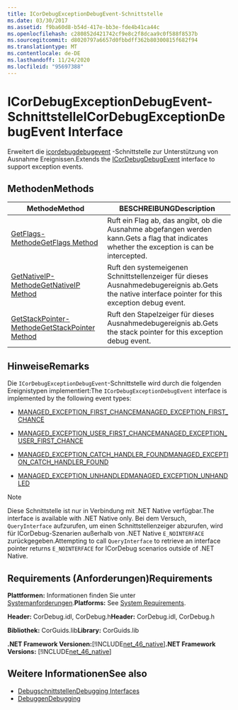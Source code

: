 ```yaml
---
title: ICorDebugExceptionDebugEvent-Schnittstelle
ms.date: 03/30/2017
ms.assetid: f9ba60d8-b54d-417e-bb3e-fde4b41ca44c
ms.openlocfilehash: c280852d421742cf9e8c2f8dcaa9c0f588f8537b
ms.sourcegitcommit: d8020797a6657d0fbbdff362b80300815f682f94
ms.translationtype: MT
ms.contentlocale: de-DE
ms.lasthandoff: 11/24/2020
ms.locfileid: "95697388"
---
```

# <a name="icordebugexceptiondebugevent-interface"></a><span data-ttu-id="e1e3b-102">ICorDebugExceptionDebugEvent-Schnittstelle</span><span class="sxs-lookup"><span data-stu-id="e1e3b-102">ICorDebugExceptionDebugEvent Interface</span></span>

<span data-ttu-id="e1e3b-103">Erweitert die [icordebugdebugevent](icordebugdebugevent-interface.md) -Schnittstelle zur Unterstützung von Ausnahme Ereignissen.</span><span class="sxs-lookup"><span data-stu-id="e1e3b-103">Extends the [ICorDebugDebugEvent](icordebugdebugevent-interface.md) interface to support exception events.</span></span>  
  
## <a name="methods"></a><span data-ttu-id="e1e3b-104">Methoden</span><span class="sxs-lookup"><span data-stu-id="e1e3b-104">Methods</span></span>  
  
|<span data-ttu-id="e1e3b-105">Methode</span><span class="sxs-lookup"><span data-stu-id="e1e3b-105">Method</span></span>|<span data-ttu-id="e1e3b-106">BESCHREIBUNG</span><span class="sxs-lookup"><span data-stu-id="e1e3b-106">Description</span></span>|  
|------------|-----------------|  
|[<span data-ttu-id="e1e3b-107">GetFlags-Methode</span><span class="sxs-lookup"><span data-stu-id="e1e3b-107">GetFlags Method</span></span>](icordebugexceptiondebugevent-getflags-method.md)|<span data-ttu-id="e1e3b-108">Ruft ein Flag ab, das angibt, ob die Ausnahme abgefangen werden kann.</span><span class="sxs-lookup"><span data-stu-id="e1e3b-108">Gets a flag that indicates whether the exception is can be intercepted.</span></span>|  
|[<span data-ttu-id="e1e3b-109">GetNativeIP-Methode</span><span class="sxs-lookup"><span data-stu-id="e1e3b-109">GetNativeIP Method</span></span>](icordebugexceptiondebugevent-getnativeip-method.md)|<span data-ttu-id="e1e3b-110">Ruft den systemeigenen Schnittstellenzeiger für dieses Ausnahmedebugereignis ab.</span><span class="sxs-lookup"><span data-stu-id="e1e3b-110">Gets the native interface pointer for this exception debug event.</span></span>|  
|[<span data-ttu-id="e1e3b-111">GetStackPointer-Methode</span><span class="sxs-lookup"><span data-stu-id="e1e3b-111">GetStackPointer Method</span></span>](icordebugexceptiondebugevent-getstackpointer-method.md)|<span data-ttu-id="e1e3b-112">Ruft den Stapelzeiger für dieses Ausnahmedebugereignis ab.</span><span class="sxs-lookup"><span data-stu-id="e1e3b-112">Gets the stack pointer for this exception debug event.</span></span>|  
  
## <a name="remarks"></a><span data-ttu-id="e1e3b-113">Hinweise</span><span class="sxs-lookup"><span data-stu-id="e1e3b-113">Remarks</span></span>  

 <span data-ttu-id="e1e3b-114">Die `ICorDebugExceptionDebugEvent`-Schnittstelle wird durch die folgenden Ereignistypen implementiert:</span><span class="sxs-lookup"><span data-stu-id="e1e3b-114">The `ICorDebugExceptionDebugEvent` interface is implemented by the following event types:</span></span>  
  
- [<span data-ttu-id="e1e3b-115">MANAGED_EXCEPTION_FIRST_CHANCE</span><span class="sxs-lookup"><span data-stu-id="e1e3b-115">MANAGED_EXCEPTION_FIRST_CHANCE</span></span>](cordebugrecordformat-enumeration.md)  
  
- [<span data-ttu-id="e1e3b-116">MANAGED_EXCEPTION_USER_FIRST_CHANCE</span><span class="sxs-lookup"><span data-stu-id="e1e3b-116">MANAGED_EXCEPTION_USER_FIRST_CHANCE</span></span>](cordebugrecordformat-enumeration.md)  
  
- [<span data-ttu-id="e1e3b-117">MANAGED_EXCEPTION_CATCH_HANDLER_FOUND</span><span class="sxs-lookup"><span data-stu-id="e1e3b-117">MANAGED_EXCEPTION_CATCH_HANDLER_FOUND</span></span>](cordebugrecordformat-enumeration.md)  
  
- [<span data-ttu-id="e1e3b-118">MANAGED_EXCEPTION_UNHANDLED</span><span class="sxs-lookup"><span data-stu-id="e1e3b-118">MANAGED_EXCEPTION_UNHANDLED</span></span>](cordebugrecordformat-enumeration.md)  
  
> [!NOTE]
> <span data-ttu-id="e1e3b-119">Diese Schnittstelle ist nur in Verbindung mit .NET Native verfügbar.</span><span class="sxs-lookup"><span data-stu-id="e1e3b-119">The interface is available with .NET Native only.</span></span> <span data-ttu-id="e1e3b-120">Bei dem Versuch, `QueryInterface` aufzurufen, um einen Schnittstellenzeiger abzurufen, wird für ICorDebug-Szenarien außerhalb von .NET Native `E_NOINTERFACE` zurückgegeben.</span><span class="sxs-lookup"><span data-stu-id="e1e3b-120">Attempting to call `QueryInterface` to retrieve an interface pointer returns `E_NOINTERFACE` for ICorDebug scenarios outside of .NET Native.</span></span>  
  
## <a name="requirements"></a><span data-ttu-id="e1e3b-121">Requirements (Anforderungen)</span><span class="sxs-lookup"><span data-stu-id="e1e3b-121">Requirements</span></span>  

 <span data-ttu-id="e1e3b-122">**Plattformen:** Informationen finden Sie unter [Systemanforderungen](../../get-started/system-requirements.md).</span><span class="sxs-lookup"><span data-stu-id="e1e3b-122">**Platforms:** See [System Requirements](../../get-started/system-requirements.md).</span></span>  
  
 <span data-ttu-id="e1e3b-123">**Header:** CorDebug.idl, CorDebug.h</span><span class="sxs-lookup"><span data-stu-id="e1e3b-123">**Header:** CorDebug.idl, CorDebug.h</span></span>  
  
 <span data-ttu-id="e1e3b-124">**Bibliothek:** CorGuids.lib</span><span class="sxs-lookup"><span data-stu-id="e1e3b-124">**Library:** CorGuids.lib</span></span>  
  
 <span data-ttu-id="e1e3b-125">**.NET Framework Versionen:**[!INCLUDE[net_46_native](../../../../includes/net-46-native-md.md)]</span><span class="sxs-lookup"><span data-stu-id="e1e3b-125">**.NET Framework Versions:** [!INCLUDE[net_46_native](../../../../includes/net-46-native-md.md)]</span></span>  
  
## <a name="see-also"></a><span data-ttu-id="e1e3b-126">Weitere Informationen</span><span class="sxs-lookup"><span data-stu-id="e1e3b-126">See also</span></span>

- [<span data-ttu-id="e1e3b-127">Debugschnittstellen</span><span class="sxs-lookup"><span data-stu-id="e1e3b-127">Debugging Interfaces</span></span>](debugging-interfaces.md)
- [<span data-ttu-id="e1e3b-128">Debuggen</span><span class="sxs-lookup"><span data-stu-id="e1e3b-128">Debugging</span></span>](index.md)
